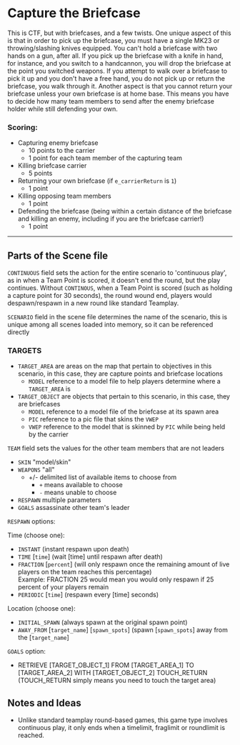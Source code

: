 # Capture the Briefcase

This is CTF, but with briefcases, and a few twists.  One unique aspect of this is that in order to pick up the briefcase, you must have a single MK23 or throwing/slashing knives equipped.  You can't hold a briefcase with two hands on a gun, after all.  If you pick up the briefcase with a knife in hand, for instance, and you switch to a handcannon, you will drop the briefcase at the point you switched weapons.  If you attempt to walk over a briefcase to pick it up and you don't have a free hand, you do not pick up or return the briefcase, you walk through it.  Another aspect is that you cannot return your briefcase unless your own briefcase is at home base.  This means you have to decide how many team members to send after the enemy briefcase holder while still defending your own.

### Scoring:

* Capturing enemy briefcase
    * 10 points to the carrier
    * 1 point for each team member of the capturing team
* Killing briefcase carrier
    * 5 points
* Returning your own briefcase (if `e_carrierReturn` is `1`)
    * 1 point
* Killing opposing team members
    * 1 point
* Defending the briefcase (being within a certain distance of the briefcase and killing an enemy, including if you are the briefcase carrier!)
    * 1 point

---

## Parts of the Scene file
`CONTINUOUS` field sets the action for the entire scenario to 'continuous play', as in when a Team Point is scored, it doesn't end the round, but the play continues.  Without `CONTINOUS`, when a Team Point is scored (such as holding a capture point for 30 seconds), the round wound end, players would despawn/respawn in a new round like standard Teamplay.

`SCENARIO` field in the scene file determines the name of the scenario, this is unique among all scenes loaded into memory, so it can be referenced directly

### TARGETS
* `TARGET_AREA` are areas on the map that pertain to objectives in this scenario, in this case, they are capture points and briefcase locations
    * `MODEL` reference to a model file to help players determine where a `TARGET_AREA` is
* `TARGET_OBJECT` are objects that pertain to this scenario, in this case, they are briefcases
    * `MODEL` reference to a model file of the briefcase at its spawn area
    * `PIC` reference to a pic file that skins the `VWEP`
    * `VWEP` reference to the model that is skinned by `PIC` while being held by the carrier

`TEAM` field sets the values for the other team members that are not leaders
* `SKIN` "model/skin"
* `WEAPONS` "all"
    * +/- delimited list of available items to choose from
        * `+` means available to choose
        * `-` means unable to choose
* `RESPAWN` multiple parameters
* `GOALS` assassinate other team's leader

`RESPAWN` options:

Time (choose one):
* `INSTANT` (instant respawn upon death)
* `TIME` [`time`] (wait [time] until respawn after death)
* `FRACTION` [`percent`] (will only respawn once the remaining amount of live players on the team reaches this percentage)  
Example: FRACTION 25 would mean you would only respawn if 25 percent of your players remain
* `PERIODIC` [`time`] (respawn every [time] seconds)

Location (choose one):
* `INITIAL_SPAWN` (always spawn at the original spawn point)
* `AWAY_FROM` [`target_name`] [`spawn_spots`] (spawn [`spawn_spots`] away from the [`target_name`]

`GOALS` option:
* RETRIEVE [TARGET_OBJECT_1] FROM [TARGET_AREA_1] TO [TARGET_AREA_2] WITH [TARGET_OBJECT_2] TOUCH_RETURN (TOUCH_RETURN simply means you need to touch the target area)


## Notes and Ideas

* Unlike standard teamplay round-based games, this game type involves continuous play, it only ends when a timelimit, fraglimit or roundlimit is reached.
